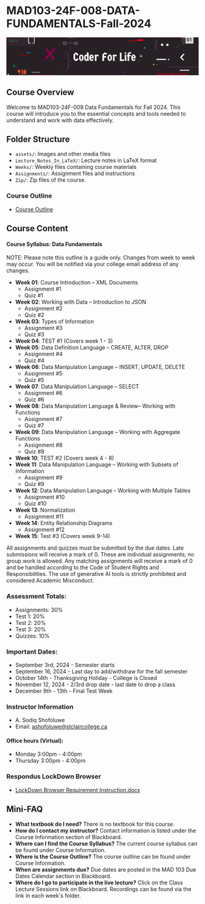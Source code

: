 # MAD103-24F-008-DATA-FUNDAMENTALS-Fall-2024
![Code for Life](./assets/code_for_life.png)

## Course Overview
Welcome to MAD103-24F-008 Data Fundamentals for Fall 2024. This course will introduce you to the essential concepts and tools needed to understand and work with data effectively.

## Folder Structure
- `assets/`: Images and other media files
- `Lecture_Notes_In_LaTeX/`: Lecture notes in LaTeX format
- `Weeks/`: Weekly files containing course materials
- `Assignments/`: Assignment files and instructions
- `Zip/`: Zip files of the course.

### Course Outline
- [Course Outline](./Course%20Outline.pdf)

## Course Content

#### Course Syllabus: Data Fundamentals
NOTE: Please note this outline is a guide only. Changes from week to week may occur. You will be notified via your college email address of any changes.

- **Week 01**: Course Introduction – XML Documents
    - Assignment #1
    - Quiz #1
- **Week 02**: Working with Data – Introduction to JSON
    - Assignment #2
    - Quiz #2
- **Week 03**: Types of Information
    - Assignment #3
    - Quiz #3
- **Week 04**: TEST #1 (Covers week 1 - 3)
- **Week 05**: Data Definition Language – CREATE, ALTER, DROP
    - Assignment #4
    - Quiz #4
- **Week 06**: Data Manipulation Language – INSERT, UPDATE, DELETE
    - Assignment #5
    - Quiz #5
- **Week 07**: Data Manipulation Language – SELECT
    - Assignment #6
    - Quiz #6
- **Week 08**: Data Manipulation Language & Review– Working with Functions
    - Assignment #7
    - Quiz #7
- **Week 09**: Data Manipulation Language – Working with Aggregate Functions
    - Assignment #8
    - Quiz #8
- **Week 10**: TEST #2 (Covers week 4 - 8)
- **Week 11**: Data Manipulation Language – Working with Subsets of Information
    - Assignment #9
    - Quiz #9
- **Week 12**: Data Manipulation Language – Working with Multiple Tables
    - Assignment #10
    - Quiz #10
- **Week 13**: Normalization
    - Assignment #11
- **Week 14**: Entity Relationship Diagrams
    - Assignment #12
- **Week 15**: Test #3 (Covers week 9-14)

All assignments and quizzes must be submitted by the due dates. Late submissions will receive a mark of 0. These are individual assignments; no group work is allowed. Any matching assignments will receive a mark of 0 and be handled according to the Code of Student Rights and Responsibilities. The use of generative AI tools is strictly prohibited and considered Academic Misconduct.

### Assessment Totals:
- Assignments: 30%
- Test 1: 20%
- Test 2: 20%
- Test 3: 20%
- Quizzes: 10%

### Important Dates:
- September 3rd, 2024 - Semester starts
- September 16, 2024 - Last day to add/withdraw for the fall semester
- October 14th - Thanksgiving Holiday - College is Closed
- November 12, 2024 - 2/3rd drop date - last date to drop a class
- December 9th - 13th - Final Test Week

### Instructor Information
- A. Sodiq Shofoluwe
- Email: ashofoluwe@stclaircollege.ca

#### Office hours (Virtual):
- Monday 3:00pm - 4:00pm
- Thursday 3:00pm - 4:00pm

### Respondus LockDown Browser
- [LockDown Browser Requirement Instruction.docx](./LockDown%20Browser%20Requirement%20Instruction.docx) 

## Mini-FAQ
- **What textbook do I need?** There is no textbook for this course.
- **How do I contact my instructor?** Contact information is listed under the Course Information section of Blackboard.
- **Where can I find the Course Syllabus?** The current course syllabus can be found under Course Information.
- **Where is the Course Outline?** The course outline can be found under Course Information.
- **When are assignments due?** Due dates are posted in the MAD 103 Due Dates Calendar section in Blackboard.
- **Where do I go to participate in the live lecture?** Click on the Class Lecture Sessions link on Blackboard. Recordings can be found via the link in each week's folder.